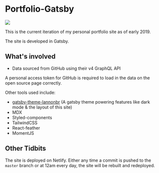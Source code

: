 # Portfolio-Gatsby

![](https://github.com/lannonbr/Portfolio-Gatsby/workflows/Daily%20Build/badge.svg)

This is the current iteration of my personal portfolio site as of early 2019.

The site is developed in Gatsby.

## What's involved

- Data sourced from GitHub using their v4 GraphQL API

A personal access token for GitHub is required to load in the data on the open source page correctly.

Other tools used include:

- [gatsby-theme-lannonbr](https://github.com/lannonbr/gatsby-theme-lannonbr) (A gatsby theme powering features like dark mode & the layout of this site)
- MDX
- Styled-components
- TailwindCSS
- React-feather
- MomentJS

## Other Tidbits

The site is deployed on Netlify. Either any time a commit is pushed to the `master` branch or at 12am every day, the site will be rebuilt and redeployed.
